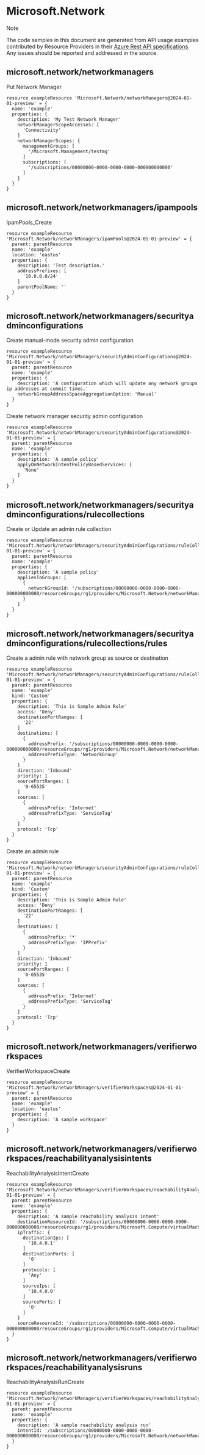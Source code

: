 # Microsoft.Network
  
> [!NOTE]
> The code samples in this document are generated from API usage examples contributed by Resource Providers in their [Azure Rest API specifications](https://github.com/Azure/azure-rest-api-specs). Any issues should be reported and addressed in the source.


## microsoft.network/networkmanagers

Put Network Manager
```bicep
resource exampleResource 'Microsoft.Network/networkManagers@2024-01-01-preview' = {
  name: 'example'
  properties: {
    description: 'My Test Network Manager'
    networkManagerScopeAccesses: [
      'Connectivity'
    ]
    networkManagerScopes: {
      managementGroups: [
        '/Microsoft.Management/testmg'
      ]
      subscriptions: [
        '/subscriptions/00000000-0000-0000-0000-000000000000'
      ]
    }
  }
}
```

## microsoft.network/networkmanagers/ipampools

IpamPools_Create
```bicep
resource exampleResource 'Microsoft.Network/networkManagers/ipamPools@2024-01-01-preview' = {
  parent: parentResource 
  name: 'example'
  location: 'eastus'
  properties: {
    description: 'Test description.'
    addressPrefixes: [
      '10.0.0.0/24'
    ]
    parentPoolName: ''
  }
}
```

## microsoft.network/networkmanagers/securityadminconfigurations

Create manual-mode security admin configuration
```bicep
resource exampleResource 'Microsoft.Network/networkManagers/securityAdminConfigurations@2024-01-01-preview' = {
  parent: parentResource 
  name: 'example'
  properties: {
    description: 'A configuration which will update any network groups ip addresses at commit times.'
    networkGroupAddressSpaceAggregationOption: 'Manual'
  }
}
```

Create network manager security admin configuration
```bicep
resource exampleResource 'Microsoft.Network/networkManagers/securityAdminConfigurations@2024-01-01-preview' = {
  parent: parentResource 
  name: 'example'
  properties: {
    description: 'A sample policy'
    applyOnNetworkIntentPolicyBasedServices: [
      'None'
    ]
  }
}
```

## microsoft.network/networkmanagers/securityadminconfigurations/rulecollections

Create or Update an admin rule collection
```bicep
resource exampleResource 'Microsoft.Network/networkManagers/securityAdminConfigurations/ruleCollections@2024-01-01-preview' = {
  parent: parentResource 
  name: 'example'
  properties: {
    description: 'A sample policy'
    appliesToGroups: [
      {
        networkGroupId: '/subscriptions/00000000-0000-0000-0000-000000000000/resourceGroups/rg1/providers/Microsoft.Network/networkManagers/testNetworkManager/networkGroups/testGroup'
      }
    ]
  }
}
```

## microsoft.network/networkmanagers/securityadminconfigurations/rulecollections/rules

Create a admin rule with network group as source or destination
```bicep
resource exampleResource 'Microsoft.Network/networkManagers/securityAdminConfigurations/ruleCollections/rules@2024-01-01-preview' = {
  parent: parentResource 
  name: 'example'
  kind: 'Custom'
  properties: {
    description: 'This is Sample Admin Rule'
    access: 'Deny'
    destinationPortRanges: [
      '22'
    ]
    destinations: [
      {
        addressPrefix: '/subscriptions/00000000-0000-0000-0000-000000000000/resourceGroups/rg1/providers/Microsoft.Network/networkManagers/testNetworkManager/networkGroups/ng1'
        addressPrefixType: 'NetworkGroup'
      }
    ]
    direction: 'Inbound'
    priority: 1
    sourcePortRanges: [
      '0-65535'
    ]
    sources: [
      {
        addressPrefix: 'Internet'
        addressPrefixType: 'ServiceTag'
      }
    ]
    protocol: 'Tcp'
  }
}
```

Create an admin rule
```bicep
resource exampleResource 'Microsoft.Network/networkManagers/securityAdminConfigurations/ruleCollections/rules@2024-01-01-preview' = {
  parent: parentResource 
  name: 'example'
  kind: 'Custom'
  properties: {
    description: 'This is Sample Admin Rule'
    access: 'Deny'
    destinationPortRanges: [
      '22'
    ]
    destinations: [
      {
        addressPrefix: '*'
        addressPrefixType: 'IPPrefix'
      }
    ]
    direction: 'Inbound'
    priority: 1
    sourcePortRanges: [
      '0-65535'
    ]
    sources: [
      {
        addressPrefix: 'Internet'
        addressPrefixType: 'ServiceTag'
      }
    ]
    protocol: 'Tcp'
  }
}
```

## microsoft.network/networkmanagers/verifierworkspaces

VerifierWorkspaceCreate
```bicep
resource exampleResource 'Microsoft.Network/networkManagers/verifierWorkspaces@2024-01-01-preview' = {
  parent: parentResource 
  name: 'example'
  location: 'eastus'
  properties: {
    description: 'A sample workspace'
  }
}
```

## microsoft.network/networkmanagers/verifierworkspaces/reachabilityanalysisintents

ReachabilityAnalysisIntentCreate
```bicep
resource exampleResource 'Microsoft.Network/networkManagers/verifierWorkspaces/reachabilityAnalysisIntents@2024-01-01-preview' = {
  parent: parentResource 
  name: 'example'
  properties: {
    description: 'A sample reachability analysis intent'
    destinationResourceId: '/subscriptions/00000000-0000-0000-0000-000000000000/resourceGroups/rg1/providers/Microsoft.Compute/virtualMachines/testVmDest'
    ipTraffic: {
      destinationIps: [
        '10.4.0.1'
      ]
      destinationPorts: [
        '0'
      ]
      protocols: [
        'Any'
      ]
      sourceIps: [
        '10.4.0.0'
      ]
      sourcePorts: [
        '0'
      ]
    }
    sourceResourceId: '/subscriptions/00000000-0000-0000-0000-000000000000/resourceGroups/rg1/providers/Microsoft.Compute/virtualMachines/testVmSrc'
  }
}
```

## microsoft.network/networkmanagers/verifierworkspaces/reachabilityanalysisruns

ReachabilityAnalysisRunCreate
```bicep
resource exampleResource 'Microsoft.Network/networkManagers/verifierWorkspaces/reachabilityAnalysisRuns@2024-01-01-preview' = {
  parent: parentResource 
  name: 'example'
  properties: {
    description: 'A sample reachability analysis run'
    intentId: '/subscriptions/00000000-0000-0000-0000-000000000000/resourceGroups/rg1/providers/Microsoft.Network/networkManagers/testNetworkManager/verifierWorkspaces/testVerifierWorkspace1/reachabilityAnalysisIntents/testReachabilityAnalysisIntenant1'
  }
}
```

